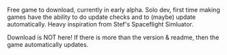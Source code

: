 Free game to download, currently in early alpha. Solo dev, first time making games have the ability to do update checks and to (maybe) update automatically.
Heavy inspiration from Stef's Spaceflight Simluator.

Download is NOT here!
If there is more than the version & readme, then the game automatically updates.
